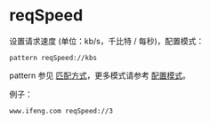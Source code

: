 # reqSpeed

设置请求速度 (单位：kb/s，千比特 / 每秒)，配置模式：

	pattern reqSpeed://kbs

pattern 参见 [匹配方式](#pattern)，更多模式请参考 [配置模式](#mode)。

例子：

	www.ifeng.com reqSpeed://3
